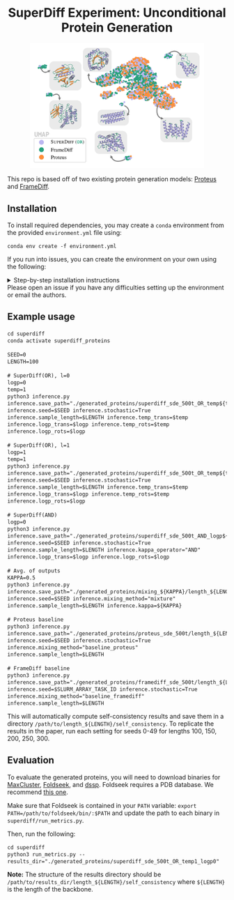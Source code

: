 <div align="center">

# SuperDiff Experiment: Unconditional Protein Generation

</div>

<p align="center">
  <img src="assets/umap_superdiff_or_w_proteins.jpg" width="400"/>
</p>


This repo is based off of two existing protein generation models: [Proteus](https://github.com/Wangchentong/Proteus) and [FrameDiff](https://github.com/jasonkyuyim/se3_diffusion).


## Installation

To install required dependencies, you may create a `conda` environment from the provided `environment.yml` file using:

```
conda env create -f environment.yml

```

If you run into issues, you can create the environment on your own using the following:
<details>
<summary>
Step-by-step installation instructions
</summary>

```
conda create -n superdiff_proteins python=3.9
conda activate superdiff_proteins

conda install pytorch==1.11.0 torchvision torchaudio cudatoolkit=10.2 -c pytorch # CUDA 10.2 needed for pdbfixer, PyTorch > 1.9 needed for ESMFold
conda install dgl-cuda11.1 -c dglteam
conda install -c conda-forge pdbfixer gcc boost-cpp
conda install pyg -c pyg ## for proteus
conda install -c salilab dssp

pip install pyrsistent hydra-core biopython hydra-joblib-launcher
pip install transformers accelerate==0.5.0
pip install fair-esm generate-chroma==1.0.0
pip install dm-tree GPUtil ml_collections tmtools mdtraj biotite
pip install wandb==0.12.0
pip install deepspeed ## ensure CUDA_HOME is set
pip install numpy==1.26.4
pip install iopath
pip install "git+https://github.com/facebookresearch/pytorch3d.git" ## if having trouble installing pytorch3d, may need to install CUB with `conda install -c bottler nvidiacub` or install without the CUDA module loaded if applicable
pip install functorch==0.1.1
pip install protobuf==3.20.*
pip install dataframe-image==0.2.4

cd ./se3_diffusion
pip install -e .

cd ../Proteus
pip install -e .

cd ../

```
</details>
Please open an issue if you have any difficulties setting up the environment or email the authors.

## Example usage

```
cd superdiff
conda activate superdiff_proteins

SEED=0
LENGTH=100

# SuperDiff(OR), l=0
logp=0
temp=1
python3 inference.py inference.save_path="./generated_proteins/superdiff_sde_500t_OR_temp${temp}_logp${logp}/length_${LENGTH}/model_outputs/" inference.seed=$SEED inference.stochastic=True inference.sample_length=$LENGTH inference.temp_trans=$temp inference.logp_trans=$logp inference.temp_rots=$temp inference.logp_rots=$logp

# SuperDiff(OR), l=1
logp=1
temp=1
python3 inference.py inference.save_path="./generated_proteins/superdiff_sde_500t_OR_temp${temp}_logp${logp}/length_${LENGTH}/model_outputs/" inference.seed=$SEED inference.stochastic=True inference.sample_length=$LENGTH inference.temp_trans=$temp inference.logp_trans=$logp inference.temp_rots=$temp inference.logp_rots=$logp

# SuperDiff(AND)
logp=0
python3 inference.py inference.save_path="./generated_proteins/superdiff_sde_500t_AND_logp${logp}/length_${LENGTH}/model_outputs/" inference.seed=$SEED inference.stochastic=True inference.sample_length=$LENGTH inference.kappa_operator="AND" inference.logp_trans=$logp inference.logp_rots=$logp

# Avg. of outputs
KAPPA=0.5
python3 inference.py inference.save_path="./generated_proteins/mixing_${KAPPA}/length_${LENGTH}/model_outputs/" inference.seed=$SEED inference.mixing_method="mixture" inference.sample_length=$LENGTH inference.kappa=${KAPPA}

# Proteus baseline
python3 inference.py inference.save_path="./generated_proteins/proteus_sde_500t/length_${LENGTH}/model_outputs/" inference.seed=$SEED inference.stochastic=True inference.mixing_method="baseline_proteus" inference.sample_length=$LENGTH

# FrameDiff baseline
python3 inference.py inference.save_path="./generated_proteins/framediff_sde_500t/length_${LENGTH}/model_outputs/" inference.seed=$SLURM_ARRAY_TASK_ID inference.stochastic=True inference.mixing_method="baseline_framediff" inference.sample_length=$LENGTH
```

This will automatically compute self-consistency results and save them in a directory `/path/to/length_${LENGTH}/self_consistency`. To replicate the results in the paper, run each setting for seeds 0-49 for lengths 100, 150, 200, 250, 300.

## Evaluation

To evaluate the generated proteins, you will need to download binaries for [MaxCluster](https://www.sbg.bio.ic.ac.uk/maxcluster/download.html), [Foldseek](https://github.com/steineggerlab/foldseek), and [dssp](https://github.com/cmbi/dssp).
Foldseek requires a PDB database. We recommend [this one](https://github.com/steineggerlab/foldseek?tab=readme-ov-file#databases).

Make sure that Foldseek is contained in your `PATH` variable: `export PATH=/path/to/foldseek/bin/:$PATH` and update the path to each binary in `superdiff/run_metrics.py`.

Then, run the following:

```
cd superdiff
python3 run_metrics.py --results_dir="./generated_proteins/superdiff_sde_500t_OR_temp1_logp0"
```

**Note:** The  structure of the results directory should be `/path/to/results_dir/length_${LENGTH}/self_consistency` where `${LENGTH}` is the length of the backbone. 
